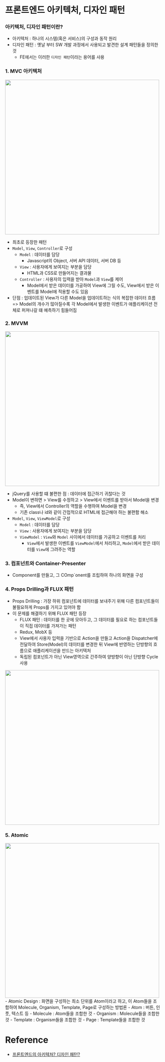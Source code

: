 # 프론트엔드 아키텍처, 디자인 패턴

### 아키텍처, 디자인 패턴이란?

- 아키텍처 : 하나의 시스템(혹은 서비스)의 구성과 동작 원리
- 디자인 패턴 : 옛날 부터 SW 개발 과정에서 사용되고 발견한 설계 패턴들을 정의한 것
  - FE에서는 이러한 `디자인 패턴`이라는 용어를 사용

### 1. MVC 아키텍처

<img src='https://velog.velcdn.com/images/userhwseo/post/c0d6fdb6-2118-4cf6-80ca-b7b18945a750/image.png' width=500 />

- 최초로 등장한 패턴
- `Model`, `View`, `Controller`로 구성
  - `Model` : 데이터를 담당
    - Javascript의 Object, 서버 API 데이터, 서버 DB 등
  - `View` : 사용자에게 보여지는 부분을 담당
    - HTML과 CSS로 만들어지는 결과물
  - `Controller` : 사용자의 입력을 받아 `Model`과 `View`를 제어
    - Model에서 받은 데이터를 가공하여 View에 그릴 수도, View에서 받은 이벤트를 Model에 적용할 수도 있음
- 단점 : 업데이트된 View가 다른 Model을 업데이트하는 식의 복잡한 데이터 흐름 => Model의 개수가 많아질수록 각 Model에서 발생한 이벤트가 애플리케이션 전체로 퍼져나갈 떄 예측하기 힘들어짐

### 2. MVVM

<img src='https://velog.velcdn.com/images/userhwseo/post/4b17fee0-638b-40a5-a7c1-04a2225d1681/image.png' width=500 />

- jQuery를 사용할 떄 불편한 점 : 데이터에 접근하기 귀찮다는 것
- Model이 변하면 > View를 수정하고 > View에서 이벤트를 받아서 Model을 변경
  - 즉, View에서 Controller의 역할을 수행하여 Model을 변경
  - 기존 class나 id와 같이 간접적으로 HTML에 접근해야 하는 불편함 해소
- `Model`, `View`, `ViewModel`로 구성
  - `Model` : 데이터를 담당
  - `View` : 사용자에게 보여지는 부분을 담당
  - `ViewModel` : `View`와 `Model` 사이에서 데이터를 가공하고 이벤트를 처리
    - `View`에서 발생한 이벤트를 `ViewModel`에서 처리하고, `Model`에서 받은 데이터를 `View`에 그려주는 역할

### 3. 컴포넌트와 Container-Presenter

- Component를 만들고, 그 COmp`onent를 조립하여 하나의 화면을 구성

### 4. Props Drilling과 FLUX 패턴

- Props Drilling : 가장 하위 컴포넌트에 데이터를 보내주기 위해 다른 컴포넌트들이 불필요하게 Props를 가지고 있어야 함
- 이 문제를 해결하기 위해 FLUX 패턴 등장
  - FLUX 패턴 : 데이터를 한 곳에 모아두고, 그 데이터를 필요로 하는 컴포넌트들이 직접 데이터를 가져가는 패턴
  - Redux, MobX 등
  - View에서 사용자 입력을 기반으로 Action을 만들고 Action을 Dispatcher에 전달하여 Store(Model)의 데이터를 변경한 뒤 View에 반영하는 단방향의 흐름으로 애플리케이션을 만드는 아키텍처
  - 독립된 컴포넌트가 아닌 View영역으로 간주하여 양방향이 아닌 단방향 Cycle 사용

<img src='https://velog.velcdn.com/images/andy0011/post/ac84337d-b747-4dcb-8430-7175a7c4f1d8/image.png' width=500 />

### 5. Atomic

<img src='https://velog.velcdn.com/images%2Fjuno7803%2Fpost%2F4ffbf062-fd53-4b33-9441-d1127c9033ef%2Fimage.png' width=500 />
- Atomic Design : 화면을 구성하는 최소 단위를 Atom이라고 하고, 이 Atom들을 조합하여 Molecule, Organism, Template, Page로 구성하는 방법론
  - Atom : 버튼, 인풋, 텍스트 등
  - Molecule : Atom들을 조합한 것
  - Organism : Molecule들을 조합한 것
  - Template : Organism들을 조합한 것
  - Page : Template들을 조합한 것

# Reference

- [프론트엔드의 아키텍처? 디자인 패턴?](https://velog.io/@userhwseo/Atomic-Design)
